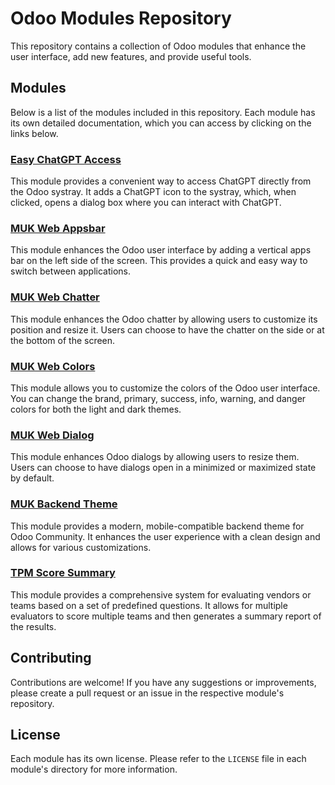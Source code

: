 # Odoo Modules Repository

This repository contains a collection of Odoo modules that enhance the user interface, add new features, and provide useful tools.

## Modules

Below is a list of the modules included in this repository. Each module has its own detailed documentation, which you can access by clicking on the links below.

### [Easy ChatGPT Access](./easy_chatgpt_access/README.md)

This module provides a convenient way to access ChatGPT directly from the Odoo systray. It adds a ChatGPT icon to the systray, which, when clicked, opens a dialog box where you can interact with ChatGPT.

### [MUK Web Appsbar](./muk_web_appsbar/README.md)

This module enhances the Odoo user interface by adding a vertical apps bar on the left side of the screen. This provides a quick and easy way to switch between applications.

### [MUK Web Chatter](./muk_web_chatter/README.md)

This module enhances the Odoo chatter by allowing users to customize its position and resize it. Users can choose to have the chatter on the side or at the bottom of the screen.

### [MUK Web Colors](./muk_web_colors/README.md)

This module allows you to customize the colors of the Odoo user interface. You can change the brand, primary, success, info, warning, and danger colors for both the light and dark themes.

### [MUK Web Dialog](./muk_web_dialog/README.md)

This module enhances Odoo dialogs by allowing users to resize them. Users can choose to have dialogs open in a minimized or maximized state by default.

### [MUK Backend Theme](./muk_web_theme/README.md)

This module provides a modern, mobile-compatible backend theme for Odoo Community. It enhances the user experience with a clean design and allows for various customizations.

### [TPM Score Summary](./tpm_score_summary/README.md)

This module provides a comprehensive system for evaluating vendors or teams based on a set of predefined questions. It allows for multiple evaluators to score multiple teams and then generates a summary report of the results.

## Contributing

Contributions are welcome! If you have any suggestions or improvements, please create a pull request or an issue in the respective module's repository.

## License

Each module has its own license. Please refer to the `LICENSE` file in each module's directory for more information.